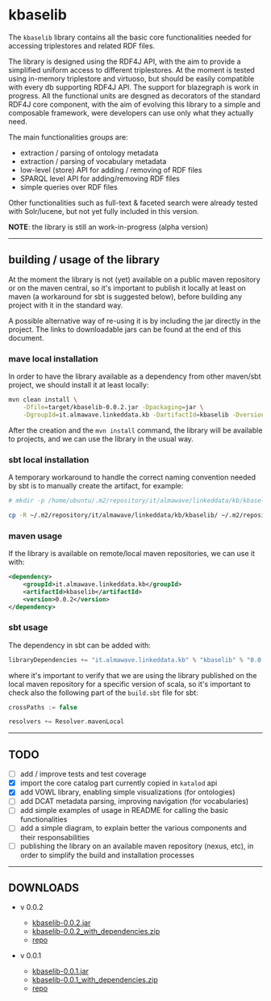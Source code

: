 kbaselib
==============

The `kbaselib` library contains all the basic core functionalities needed for accessing triplestores and related RDF files.

The library is designed using the RDF4J API, with the aim to provide a simplified uniform access to different triplestores. At the moment is tested using in-memory triplestore and virtuoso, but should be easily compatible with every db supporting RDF4J API. The support for blazegraph is work in progress.
All the functional units are desgned as decorators of the standard RDF4J core component, with the aim of evolving this library to a simple and composable framework, were developers can use only what they actually need.

The main functionalities groups are:

+ extraction / parsing of ontology metadata
+ extraction / parsing of vocabulary metadata
+ low-level (store) API for adding / removing of RDF files
+ SPARQL level API for adding/removing RDF files
+ simple queries over RDF files

Other functionalities such as full-text & faceted search were already tested with Solr/lucene, but not yet fully included in this version.

**NOTE**: the library is still an work-in-progress (alpha version)

----

## building / usage of the library

At the moment the library is not (yet) available on a public maven repository or on the maven central, so it's important to publish it locally at least on maven (a workaround for sbt is suggested below), before building any project with it in the standard way.

A possible alternative way of re-using it is by including the jar directly in the project. The links to downloadable jars can be found at the end of this document.

### mave local installation

In order to have the library available as a dependency from other maven/sbt project, we should install it at least locally:

```bash
mvn clean install \
	-Dfile=target/kbaselib-0.0.2.jar -Dpackaging=jar \
	-DgroupId=it.almawave.linkeddata.kb -DartifactId=kbaselib -Dversion=0.0.2 
```

After the creation and the `mvn install` command, the library will be available to projects, and we can use the library in the usual way.


### sbt local installation

A temporary workaround to handle the correct naming convention needed by sbt is to manually create the artifact, for example:

```bash
# mkdir -p /home/ubuntu/.m2/repository/it/almawave/linkeddata/kb/kbaselib_2.11.8/0.0.2/

cp -R ~/.m2/repository/it/almawave/linkeddata/kb/kbaselib/ ~/.m2/repository/it/almawave/linkeddata/kb/kbaselib_2.11.8/
```



### maven usage

If the library is available on remote/local maven repositories, we can use it with:

```xml
<dependency>
	<groupId>it.almawave.linkeddata.kb</groupId>
	<artifactId>kbaselib</artifactId>
	<version>0.0.2</version>
</dependency>
```

### sbt usage

The dependency in sbt can be added with:
```scala
libraryDependencies += "it.almawave.linkeddata.kb" % "kbaselib" % "0.0.2"
```

where it's important to verify that we are using the library published on the local maven repository for a specific version of scala, so it's important to check also the following part of the `build.sbt` file for sbt:

```scala
crossPaths := false

resolvers += Resolver.mavenLocal
```

* * *

## TODO

- [ ] add / improve tests and test coverage
- [x] import the core catalog part currently copied in `katalod` api
- [x] add VOWL library, enabling simple visualizations (for ontologies)
- [ ] add DCAT metadata parsing, improving navigation (for vocabularies)
- [ ] add simple examples of usage in README for calling the basic functionalities
- [ ] add a simple diagram, to explain better the various components and their responsabilities
- [ ] publishing the library on an available maven repository (nexus, etc), in order to simplify the build and installation processes

* * *

## DOWNLOADS

+ v 0.0.2
	- [kbaselib-0.0.2.jar](https://bitbucket.org/awodata/kbaselib/downloads/kbaselib-0.0.2.jar)
	- [kbaselib-0.0.2_with_dependencies.zip](https://bitbucket.org/awodata/kbaselib/downloads/kbaselib-0.0.2_with_dependencies.zip)
	- [repo](https://bitbucket.org/awodata/kbaselib/get/e07936e6a335.zip)

+ v 0.0.1
	- [kbaselib-0.0.1.jar](https://bitbucket.org/awodata/kbaselib/downloads/kbaselib-0.0.1.jar)
	- [kbaselib-0.0.1_with_dependencies.zip](https://bitbucket.org/awodata/kbaselib/downloads/kbaselib-0.0.1_with_dependencies.zip)
	- [repo](https://bitbucket.org/awodata/kbaselib/get/d05c14e704b0.zip)
